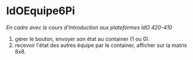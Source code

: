 # IdOEquipe6Pi
_En cadre avec le cours d'Introduction aux plateformes IdO 420-410_

1. gérer le bouton, envoyer son état au container (1 ou 0).
2. recevoir l'état des autres équipe par le container, afficher sur la matrix 8x8.
